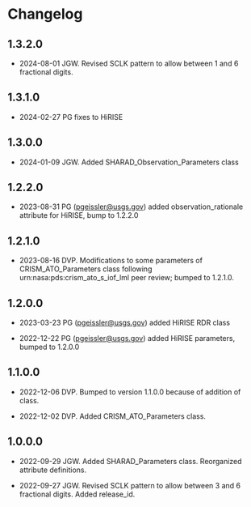 # Changelog

## 1.3.2.0
- 2024-08-01 JGW. Revised SCLK pattern to allow between 1 and 6 fractional digits.

## 1.3.1.0
- 2024-02-27 PG fixes to HiRISE

## 1.3.0.0
- 2024-01-09 JGW. Added SHARAD_Observation_Parameters class

## 1.2.2.0
- 2023-08-31 PG (pgeissler@usgs.gov) added observation_rationale attribute for HiRISE, bump to 1.2.2.0

## 1.2.1.0
- 2023-08-16 DVP. Modifications to some parameters of CRISM_ATO_Parameters class
  following urn:nasa:pds:crism_ato_s_iof_lml peer review; bumped to 1.2.1.0.

## 1.2.0.0
- 2023-03-23 PG (pgeissler@usgs.gov) added HiRISE RDR class

- 2022-12-22 PG (pgeissler@usgs.gov) added HiRISE parameters, bumped to 1.2.0.0

## 1.1.0.0
- 2022-12-06 DVP. Bumped to version 1.1.0.0 because of addition of class.

- 2022-12-02 DVP. Added CRISM_ATO_Parameters class.

## 1.0.0.0
- 2022-09-29 JGW. Added SHARAD_Parameters class. Reorganized attribute definitions.

- 2022-09-27 JGW. Revised SCLK pattern to allow between 3 and 6 fractional digits. Added release_id.